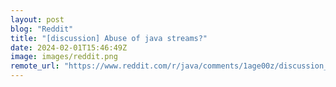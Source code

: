 ```yaml
---
layout: post
blog: "Reddit"
title: "[discussion] Abuse of java streams?"
date: 2024-02-01T15:46:49Z
image: images/reddit.png
remote_url: "https://www.reddit.com/r/java/comments/1age00z/discussion_abuse_of_java_streams/"
---
```

